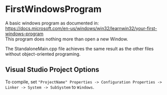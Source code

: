 # FirstWindowsProgram

A basic windows program as documented in: https://docs.microsoft.com/en-us/windows/win32/learnwin32/your-first-windows-program <br>
This program does nothing more than open a new Window.

The StandaloneMain.cpp file achieves the same result as the other files without object-oriented programing.

## Visual Studio Project Options

To compile, set `"ProjectName" Properties -> Configuration Properties -> Linker -> System -> SubSystem` to `Windows`.
